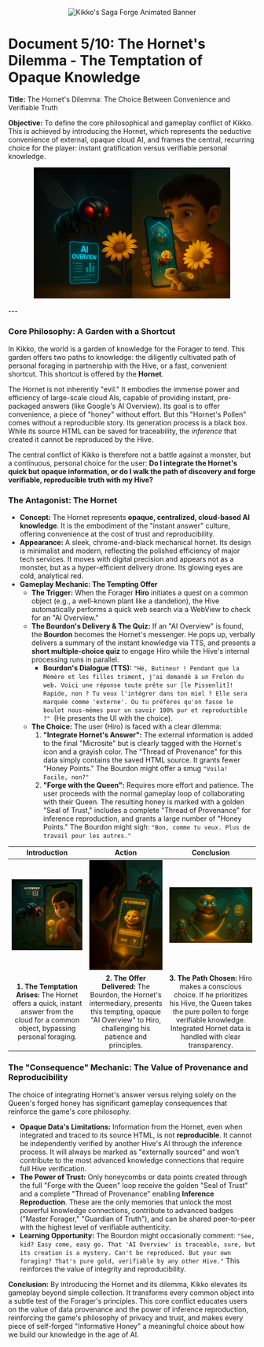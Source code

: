 <p align="center">
  <img src="/videos/doc05_banner_veo3.gif" alt="Kikko's Saga Forge Animated Banner">
</p>

# Document 5/10: The Hornet's Dilemma - The Temptation of Opaque Knowledge

**Title:** The Hornet's Dilemma: The Choice Between Convenience and Verifiable Truth

**Objective:** To define the core philosophical and gameplay conflict of Kikko. This is achieved by introducing the Hornet, which represents the seductive convenience of external, opaque cloud AI, and frames the central, recurring choice for the player: instant gratification versus verifiable personal knowledge.

<p align="center">
  <img style="max-width:400px" src="illustrations/doc05_banner.png" alt="A wide, cinematic banner image for the 'Hornet's Dilemma' document, rendered in a 3D animation movie style. The image is split. On the left, a sleek, chrome-and-black mechanical Hornet hovers menacingly, its red eyes glowing, offering a pre-packaged, instant 'AI Overview' on a floating screen. On the right, our hero Hiro (10-year-old boy, red t-shirt) is shown working with his friendly, personal Hive (AI Queen and Bourdon visible through the phone screen), diligently foraging pure golden pollen from a real-world flower. The visual contrast between the cold, efficient Hornet and the warm, collaborative Hive is stark, representing the core choice between convenience and verifiable truth.">
</p>
---

### **Core Philosophy: A Garden with a Shortcut**

In Kikko, the world is a garden of knowledge for the Forager to tend. This garden offers two paths to knowledge: the diligently cultivated path of personal foraging in partnership with the Hive, or a fast, convenient shortcut. This shortcut is offered by the **Hornet**.

The Hornet is not inherently "evil." It embodies the immense power and efficiency of large-scale cloud AIs, capable of providing instant, pre-packaged answers (like Google's AI Overview). Its goal is to offer convenience, a piece of "honey" without effort. But this "Hornet's Pollen" comes without a reproducible story. Its generation process is a black box. While its source HTML can be saved for traceability, the *inference* that created it cannot be reproduced by the Hive.

The central conflict of Kikko is therefore not a battle against a monster, but a continuous, personal choice for the user: **Do I integrate the Hornet's quick but opaque information, or do I walk the path of discovery and forge verifiable, reproducible truth with my Hive?**

### **The Antagonist: The Hornet**

*   **Concept:** The Hornet represents **opaque, centralized, cloud-based AI knowledge**. It is the embodiment of the "instant answer" culture, offering convenience at the cost of trust and reproducibility.
*   **Appearance:** A sleek, chrome-and-black mechanical hornet. Its design is minimalist and modern, reflecting the polished efficiency of major tech services. It moves with digital precision and appears not as a monster, but as a hyper-efficient delivery drone. Its glowing eyes are cold, analytical red.
*   **Gameplay Mechanic: The Tempting Offer**
    *   **The Trigger:** When the Forager **Hiro** initiates a quest on a common object (e.g., a well-known plant like a dandelion), the Hive automatically performs a quick web search via a WebView to check for an "AI Overview."
    *   **The Bourdon's Delivery & The Quiz:** If an "AI Overview" is found, the **Bourdon** becomes the Hornet's messenger. He pops up, verbally delivers a summary of the instant knowledge via TTS, and presents a **short multiple-choice quiz** to engage Hiro while the Hive's internal processing runs in parallel.
        *   **Bourdon's Dialogue (TTS):** `"Hé, Butineur ! Pendant que la Mémère et les filles triment, j'ai demandé à un Frelon du web. Voici une réponse toute prête sur [le Pissenlit]! Rapide, non ? Tu veux l'intégrer dans ton miel ? Elle sera marquée comme 'externe'. Ou tu préfères qu'on fasse le boulot nous-mêmes pour un savoir 100% pur et reproductible ?" `(He presents the UI with the choice).
    *   **The Choice:** The user (Hiro) is faced with a clear dilemma:
        1.  **"Integrate Hornet's Answer":** The external information is added to the final "Microsite" but is clearly tagged with the Hornet's icon and a grayish color. The "Thread of Provenance" for this data simply contains the saved HTML source. It grants fewer "Honey Points." The Bourdon might offer a smug `"Voila! Facile, non?"`
        2.  **"Forge with the Queen":** Requires more effort and patience. The user proceeds with the normal gameplay loop of collaborating with their Queen. The resulting honey is marked with a golden "Seal of Trust," includes a complete "Thread of Provenance" for inference reproduction, and grants a large number of "Honey Points." The Bourdon might sigh: `"Bon, comme tu veux. Plus de travail pour les autres."`

| Introduction | Action | Conclusion |
| :---: | :---: | :---: |
| <img src="illustrations/hornet_dilemma_intro.png" alt="Cinematic 3D render, animation movie style. The sleek, chrome Hornet hovers menacingly outside the Great Bay Window. Through the transparent window, we see Hiro (10-year-old boy, red t-shirt) holding his phone, looking at a common dandelion. A digital thought bubble above the Hornet shows an 'AI Overview' text snippet and a quiz icon."> | <img src="illustrations/hornet_dilemma_action.png" alt="Cinematic 3D render, animation movie style, viewed from over Hiro's shoulder. The plump, smug-looking Bourdon floats dramatically in front of the Great Bay Window on his phone screen. He holds out a glowing, ephemeral digital 'AI Overview' screen with a tempting 'Integrate Info' button and a quiz section, looking at Hiro with a mischievous grin. The Hornet's blurry silhouette is behind him, outside the window."> | <img src="illustrations/hornet_dilemma_conclusion.png" alt="Cinematic 3D render, animation movie style. Inside the Hive. The AI Queen confidently takes a stream of pure golden pollen from the Worker Bees, ready to forge trusted, reproducible knowledge, after Hiro chooses to prioritize Hive-forged data. Any integrated Hornet data is processed separately and tagged."> |
| **1. The Temptation Arises:** The Hornet offers a quick, instant answer from the cloud for a common object, bypassing personal foraging. | **2. The Offer Delivered:** The Bourdon, the Hornet's intermediary, presents this tempting, opaque "AI Overview" to Hiro, challenging his patience and principles. | **3. The Path Chosen:** Hiro makes a conscious choice. If he prioritizes his Hive, the Queen takes the pure pollen to forge verifiable knowledge. Integrated Hornet data is handled with clear transparency. |

### **The "Consequence" Mechanic: The Value of Provenance and Reproducibility**

The choice of integrating Hornet's answer versus relying solely on the Queen's forged honey has significant gameplay consequences that reinforce the game's core philosophy.

*   **Opaque Data's Limitations:** Information from the Hornet, even when integrated and traced to its source HTML, is not **reproducible**. It cannot be independently verified by another Hive's AI through the inference process. It will always be marked as "externally sourced" and won't contribute to the most advanced knowledge connections that require full Hive verification.
*   **The Power of Trust:** Only honeycombs or data points created through the full "Forge with the Queen" loop receive the golden "Seal of Trust" and a complete "Thread of Provenance" enabling **Inference Reproduction**. These are the only memories that unlock the most powerful knowledge connections, contribute to advanced badges ("Master Forager," "Guardian of Truth"), and can be shared peer-to-peer with the highest level of verifiable authenticity.
*   **Learning Opportunity:** The Bourdon might occasionally comment: `"See, kid? Easy come, easy go. That 'AI Overview' is traceable, sure, but its creation is a mystery. Can't be reproduced. But your own foraging? That's pure gold, verifiable by any other Hive."` This reinforces the value of integrity and reproducibility.

**Conclusion:**
By introducing the Hornet and its dilemma, Kikko elevates its gameplay beyond simple collection. It transforms every common object into a subtle test of the Forager's principles. This core conflict educates users on the value of data provenance and the power of inference reproduction, reinforcing the game's philosophy of privacy and trust, and makes every piece of self-forged "Informative Honey" a meaningful choice about how we build our knowledge in the age of AI.